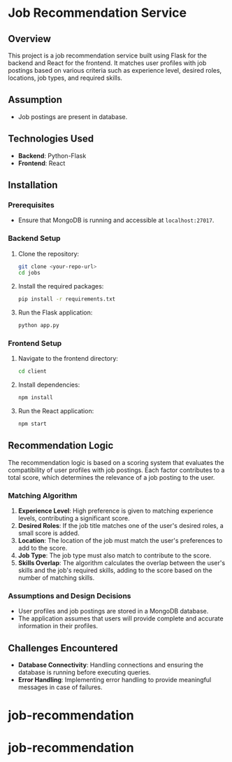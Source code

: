# Job Recommendation Service

## Overview
This project is a job recommendation service built using Flask for the backend and React for the frontend. It matches user profiles with job postings based on various criteria such as experience level, desired roles, locations, job types, and required skills.

## Assumption
- Job postings are present in database.


## Technologies Used
- **Backend**: Python-Flask
- **Frontend**: React

## Installation

### Prerequisites
- Ensure that MongoDB is running and accessible at `localhost:27017`.

### Backend Setup
1. Clone the repository:
    ```bash
    git clone <your-repo-url>
    cd jobs
    ```

3. Install the required packages:
    ```bash
    pip install -r requirements.txt
    ```

4. Run the Flask application:
    ```bash
    python app.py
    ```

### Frontend Setup
1. Navigate to the frontend directory:
    ```bash
    cd client
    ```

2. Install dependencies:
    ```bash
    npm install
    ```

3. Run the React application:
    ```bash
    npm start
    ```

## Recommendation Logic
The recommendation logic is based on a scoring system that evaluates the compatibility of user profiles with job postings. Each factor contributes to a total score, which determines the relevance of a job posting to the user.

### Matching Algorithm
1. **Experience Level**: High preference is given to matching experience levels, contributing a significant score.
2. **Desired Roles**: If the job title matches one of the user's desired roles, a small score is added.
3. **Location**: The location of the job must match the user's preferences to add to the score.
4. **Job Type**: The job type must also match to contribute to the score.
5. **Skills Overlap**: The algorithm calculates the overlap between the user's skills and the job's required skills, adding to the score based on the number of matching skills.

### Assumptions and Design Decisions
- User profiles and job postings are stored in a MongoDB database.
- The application assumes that users will provide complete and accurate information in their profiles.

## Challenges Encountered
- **Database Connectivity**: Handling connections and ensuring the database is running before executing queries.
- **Error Handling**: Implementing error handling to provide meaningful messages in case of failures.


# job-recommendation
# job-recommendation
